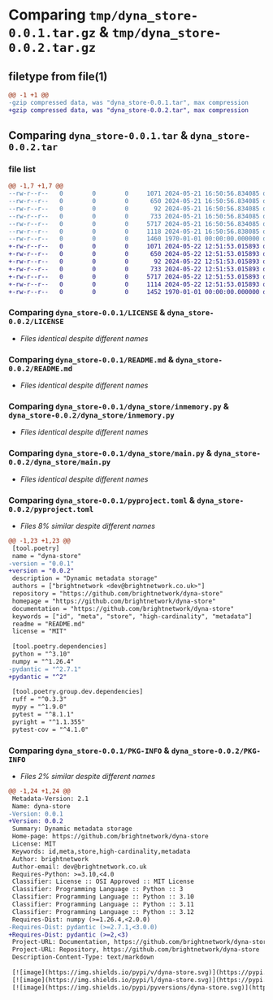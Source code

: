 # Comparing `tmp/dyna_store-0.0.1.tar.gz` & `tmp/dyna_store-0.0.2.tar.gz`

## filetype from file(1)

```diff
@@ -1 +1 @@
-gzip compressed data, was "dyna_store-0.0.1.tar", max compression
+gzip compressed data, was "dyna_store-0.0.2.tar", max compression
```

## Comparing `dyna_store-0.0.1.tar` & `dyna_store-0.0.2.tar`

### file list

```diff
@@ -1,7 +1,7 @@
--rw-r--r--   0        0        0     1071 2024-05-21 16:50:56.834085 dyna_store-0.0.1/LICENSE
--rw-r--r--   0        0        0      650 2024-05-21 16:50:56.834085 dyna_store-0.0.1/README.md
--rw-r--r--   0        0        0       92 2024-05-21 16:50:56.834085 dyna_store-0.0.1/dyna_store/__init__.py
--rw-r--r--   0        0        0      733 2024-05-21 16:50:56.834085 dyna_store-0.0.1/dyna_store/inmemory.py
--rw-r--r--   0        0        0     5717 2024-05-21 16:50:56.834085 dyna_store-0.0.1/dyna_store/main.py
--rw-r--r--   0        0        0     1118 2024-05-21 16:50:56.838085 dyna_store-0.0.1/pyproject.toml
--rw-r--r--   0        0        0     1460 1970-01-01 00:00:00.000000 dyna_store-0.0.1/PKG-INFO
+-rw-r--r--   0        0        0     1071 2024-05-22 12:51:53.015893 dyna_store-0.0.2/LICENSE
+-rw-r--r--   0        0        0      650 2024-05-22 12:51:53.015893 dyna_store-0.0.2/README.md
+-rw-r--r--   0        0        0       92 2024-05-22 12:51:53.015893 dyna_store-0.0.2/dyna_store/__init__.py
+-rw-r--r--   0        0        0      733 2024-05-22 12:51:53.015893 dyna_store-0.0.2/dyna_store/inmemory.py
+-rw-r--r--   0        0        0     5717 2024-05-22 12:51:53.015893 dyna_store-0.0.2/dyna_store/main.py
+-rw-r--r--   0        0        0     1114 2024-05-22 12:51:53.015893 dyna_store-0.0.2/pyproject.toml
+-rw-r--r--   0        0        0     1452 1970-01-01 00:00:00.000000 dyna_store-0.0.2/PKG-INFO
```

### Comparing `dyna_store-0.0.1/LICENSE` & `dyna_store-0.0.2/LICENSE`

 * *Files identical despite different names*

### Comparing `dyna_store-0.0.1/README.md` & `dyna_store-0.0.2/README.md`

 * *Files identical despite different names*

### Comparing `dyna_store-0.0.1/dyna_store/inmemory.py` & `dyna_store-0.0.2/dyna_store/inmemory.py`

 * *Files identical despite different names*

### Comparing `dyna_store-0.0.1/dyna_store/main.py` & `dyna_store-0.0.2/dyna_store/main.py`

 * *Files identical despite different names*

### Comparing `dyna_store-0.0.1/pyproject.toml` & `dyna_store-0.0.2/pyproject.toml`

 * *Files 8% similar despite different names*

```diff
@@ -1,23 +1,23 @@
 [tool.poetry]
 name = "dyna-store"
-version = "0.0.1"
+version = "0.0.2"
 description = "Dynamic metadata storage"
 authors = ["brightnetwork <dev@brightnetwork.co.uk>"]
 repository = "https://github.com/brightnetwork/dyna-store"
 homepage = "https://github.com/brightnetwork/dyna-store"
 documentation = "https://github.com/brightnetwork/dyna-store"
 keywords = ["id", "meta", "store", "high-cardinality", "metadata"]
 readme = "README.md"
 license = "MIT"
 
 [tool.poetry.dependencies]
 python = "^3.10"
 numpy = "^1.26.4"
-pydantic = "^2.7.1"
+pydantic = "^2"
 
 [tool.poetry.group.dev.dependencies]
 ruff = "^0.3.3"
 mypy = "^1.9.0"
 pytest = "^8.1.1"
 pyright = "^1.1.355"
 pytest-cov = "^4.1.0"
```

### Comparing `dyna_store-0.0.1/PKG-INFO` & `dyna_store-0.0.2/PKG-INFO`

 * *Files 2% similar despite different names*

```diff
@@ -1,24 +1,24 @@
 Metadata-Version: 2.1
 Name: dyna-store
-Version: 0.0.1
+Version: 0.0.2
 Summary: Dynamic metadata storage
 Home-page: https://github.com/brightnetwork/dyna-store
 License: MIT
 Keywords: id,meta,store,high-cardinality,metadata
 Author: brightnetwork
 Author-email: dev@brightnetwork.co.uk
 Requires-Python: >=3.10,<4.0
 Classifier: License :: OSI Approved :: MIT License
 Classifier: Programming Language :: Python :: 3
 Classifier: Programming Language :: Python :: 3.10
 Classifier: Programming Language :: Python :: 3.11
 Classifier: Programming Language :: Python :: 3.12
 Requires-Dist: numpy (>=1.26.4,<2.0.0)
-Requires-Dist: pydantic (>=2.7.1,<3.0.0)
+Requires-Dist: pydantic (>=2,<3)
 Project-URL: Documentation, https://github.com/brightnetwork/dyna-store
 Project-URL: Repository, https://github.com/brightnetwork/dyna-store
 Description-Content-Type: text/markdown
 
 [![image](https://img.shields.io/pypi/v/dyna-store.svg)](https://pypi.python.org/pypi/dyna-store)
 [![image](https://img.shields.io/pypi/l/dyna-store.svg)](https://pypi.python.org/pypi/dyna-store)
 [![image](https://img.shields.io/pypi/pyversions/dyna-store.svg)](https://pypi.python.org/pypi/dyna-store)
```


